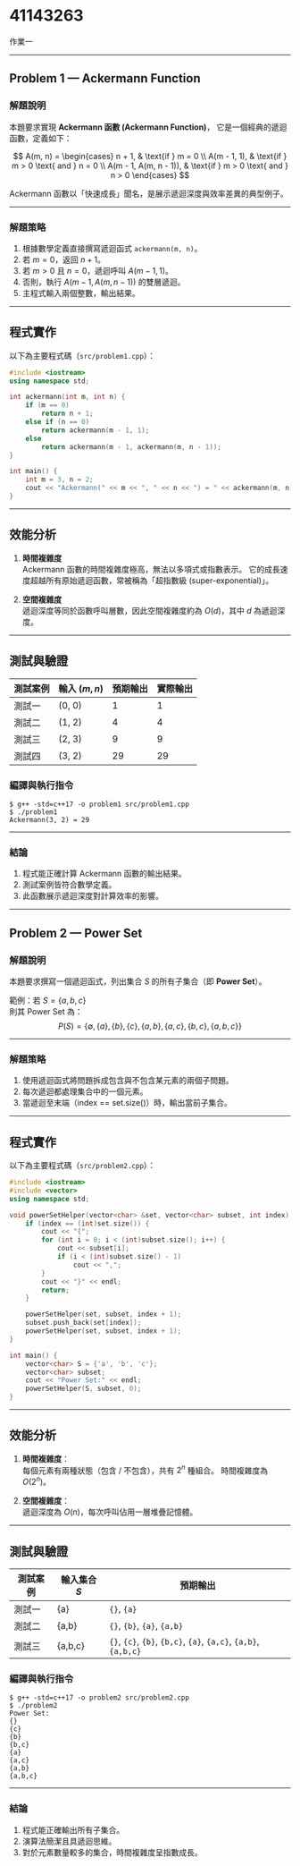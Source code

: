 # 41143263

作業一

---

## Problem 1 — Ackermann Function

### 解題說明

本題要求實現 **Ackermann 函數 (Ackermann Function)**，
它是一個經典的遞迴函數，定義如下：

$$
A(m, n) =
\begin{cases}
n + 1, & \text{if } m = 0 \\
A(m - 1, 1), & \text{if } m > 0 \text{ and } n = 0 \\
A(m - 1, A(m, n - 1)), & \text{if } m > 0 \text{ and } n > 0
\end{cases}
$$

Ackermann 函數以「快速成長」聞名，是展示遞迴深度與效率差異的典型例子。

---

### 解題策略

1. 根據數學定義直接撰寫遞迴函式 `ackermann(m, n)`。
2. 若 $m=0$，返回 $n+1$。
3. 若 $m>0$ 且 $n=0$，遞迴呼叫 $A(m-1, 1)$。
4. 否則，執行 $A(m-1, A(m, n-1))$ 的雙層遞迴。
5. 主程式輸入兩個整數，輸出結果。

---

## 程式實作

以下為主要程式碼（`src/problem1.cpp`）：

```cpp
#include <iostream>
using namespace std;

int ackermann(int m, int n) {
    if (m == 0)
        return n + 1;
    else if (n == 0)
        return ackermann(m - 1, 1);
    else
        return ackermann(m - 1, ackermann(m, n - 1));
}

int main() {
    int m = 3, n = 2;
    cout << "Ackermann(" << m << ", " << n << ") = " << ackermann(m, n) << '\n';
}
```

---

## 效能分析

1. **時間複雜度**  
   Ackermann 函數的時間複雜度極高，無法以多項式或指數表示。
   它的成長速度超越所有原始遞迴函數，常被稱為「超指數級 (super-exponential)」。

2. **空間複雜度**  
   遞迴深度等同於函數呼叫層數，因此空間複雜度約為 $O(d)$，其中 $d$ 為遞迴深度。

---

## 測試與驗證

| 測試案例 | 輸入 $(m, n)$ | 預期輸出 | 實際輸出 |
|-----------|----------------|------------|-----------|
| 測試一 | (0, 0) | 1 | 1 |
| 測試二 | (1, 2) | 4 | 4 |
| 測試三 | (2, 3) | 9 | 9 |
| 測試四 | (3, 2) | 29 | 29 |

### 編譯與執行指令

```shell
$ g++ -std=c++17 -o problem1 src/problem1.cpp
$ ./problem1
Ackermann(3, 2) = 29
```

---

### 結論

1. 程式能正確計算 Ackermann 函數的輸出結果。
2. 測試案例皆符合數學定義。
3. 此函數展示遞迴深度對計算效率的影響。

---

## Problem 2 — Power Set

### 解題說明

本題要求撰寫一個遞迴函式，列出集合 $S$ 的所有子集合（即 **Power Set**）。

範例：若 $S = \{a,b,c\}$  
則其 Power Set 為：
$$
P(S) = \{\emptyset, \{a\}, \{b\}, \{c\}, \{a,b\}, \{a,c\}, \{b,c\}, \{a,b,c\}\}
$$

---

### 解題策略

1. 使用遞迴函式將問題拆成包含與不包含某元素的兩個子問題。
2. 每次遞迴都處理集合中的一個元素。
3. 當遞迴至末端（index == set.size()）時，輸出當前子集合。

---

## 程式實作

以下為主要程式碼（`src/problem2.cpp`）：

```cpp
#include <iostream>
#include <vector>
using namespace std;

void powerSetHelper(vector<char> &set, vector<char> subset, int index) {
    if (index == (int)set.size()) {
        cout << "{";
        for (int i = 0; i < (int)subset.size(); i++) {
            cout << subset[i];
            if (i < (int)subset.size() - 1)
                cout << ",";
        }
        cout << "}" << endl;
        return;
    }

    powerSetHelper(set, subset, index + 1);
    subset.push_back(set[index]);
    powerSetHelper(set, subset, index + 1);
}

int main() {
    vector<char> S = {'a', 'b', 'c'};
    vector<char> subset;
    cout << "Power Set:" << endl;
    powerSetHelper(S, subset, 0);
}
```

---

## 效能分析

1. **時間複雜度**：  
   每個元素有兩種狀態（包含 / 不包含），共有 $2^n$ 種組合。
   時間複雜度為 $O(2^n)$。

2. **空間複雜度**：  
   遞迴深度為 $O(n)$，每次呼叫佔用一層堆疊記憶體。

---

## 測試與驗證

| 測試案例 | 輸入集合 $S$ | 預期輸出 |
|-----------|----------------|-----------|
| 測試一 | \{a\} | `{}`, `{a}` |
| 測試二 | \{a,b\} | `{}`, `{b}`, `{a}`, `{a,b}` |
| 測試三 | \{a,b,c\} | `{}`, `{c}`, `{b}`, `{b,c}`, `{a}`, `{a,c}`, `{a,b}`, `{a,b,c}` |

### 編譯與執行指令

```shell
$ g++ -std=c++17 -o problem2 src/problem2.cpp
$ ./problem2
Power Set:
{}
{c}
{b}
{b,c}
{a}
{a,c}
{a,b}
{a,b,c}
```

---

### 結論

1. 程式能正確輸出所有子集合。
2. 演算法簡潔且具遞迴思維。
3. 對於元素數量較多的集合，時間複雜度呈指數成長。
